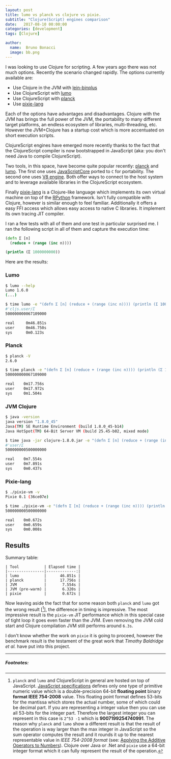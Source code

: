 ```yaml
---
layout: post
title: lumo vs planck vs clojure vs pixie.
subtitle: "Clojure(Script) engines comparison"
date:   2017-08-10 00:00:00
categories: [development]
tags: [Clojure]

author:
  name:  Bruno Bonacci
  image: bb.png
---
```


I was looking to use Clojure for scripting. A few years ago there was
not much options. Recently the scenario changed rapidly. The options
currently available are:

  * Use Clojure in the JVM with [lein-binplus](https://github.com/BrunoBonacci/lein-binplus)
  * Use ClojureScript with [lumo](https://github.com/anmonteiro/lumo)
  * Use ClojureScript with [planck](https://github.com/mfikes/planck)
  * Use [pixie-lang](https://github.com/pixie-lang/pixie)


Each of the options have advantages and disadvantages. Clojure with
the JVM has brings the full power of the JVM, the portability to many
different target platforms, an endless ecosystem of libraries,
multi-threading, etc. However the JVM+Clojure has a startup cost
which is more accentuated on short execution scripts.

ClojureScript engines have emerged more recently thanks to the fact
that the ClojureScript compiler is now bootstrapped in JavaScript
(aka: you don't need Java to compile ClojureScript).

Two tools, in this space, have become quite popular
recently: [planck](https://github.com/mfikes/planck)
and [lumo](https://github.com/anmonteiro/lumo). The first one
uses
[JavaScriptCore](https://developer.apple.com/documentation/javascriptcore) ported
to `C` for portability. The second one
uses [V8 engine](https://github.com/v8/v8).  Both offer ways to
connect to the host system and to leverage available libraries in the
ClojureScript ecosystem.

Finally [pixie-lang](https://github.com/pixie-lang/pixie) is a
Clojure-like language which implements its own virtual machine on top
of the [RPython](https://rpython.readthedocs.io/en/latest/) framework.
Isn't fully compatible with Clojure, however is similar enough to feel
familiar. Additionally it offers a easy FFI access which allows
easy access to native C libraries. It implement its own tracing JIT
compiler.

I ran a few tests with all of them and one test in particular surprised me.
I ran the following script in all of them and capture the execution time:

``` clojure
(defn Σ [n]
  (reduce + (range (inc n))))

(println (Σ 1000000000))
```

Here are the results:

### Lumo

``` bash
$ lumo --help
Lumo 1.6.0
(...)

$ time lumo -e "(defn Σ [n] (reduce + (range (inc n)))) (println (Σ 1000000000))"
#'cljs.user/Σ
500000000067109000

real     0m46.851s
user     0m46.750s
sys      0m0.123s
```

### Planck

``` bash
$ planck -V
2.6.0

$ time planck -e "(defn Σ [n] (reduce + (range (inc n)))) (println (Σ 1000000000))"
500000000067109000

real    0m17.756s
user    0m17.972s
sys     0m1.504s
```

### JVM Clojure

``` bash
$ java -version
java version "1.8.0_45"
Java(TM) SE Runtime Environment (build 1.8.0_45-b14)
Java HotSpot(TM) 64-Bit Server VM (build 25.45-b02, mixed mode)

$ time java -jar clojure-1.8.0.jar -e "(defn Σ [n] (reduce + (range (inc n)))) (println (Σ 1000000000))"
#'user/Σ
500000000500000000

real    0m7.554s
user    0m7.891s
sys     0m0.437s
```

### Pixie-lang

``` bash
$ ./pixie-vm -v
Pixie 0.1 (36ce07e)

$ time ./pixie-vm -e "(defn Σ [n] (reduce + (range (inc n)))) (println (Σ 1000000000))"
500000000500000000

real    0m0.672s
user    0m0.659s
sys     0m0.008s
```

## Results

Summary table:

``` text
| Tool           | Elapsed time |
|----------------|-------------:|
| lumo           |      46.851s |
| planck         |      17.756s |
| JVM            |       7.554s |
| JVM (pre-warm) |       6.320s |
| pixie          |       0.672s |
```


Now leaving aside the fact that for some reason both `planck` and
`lumo` got the wrong result [[^1]], the difference in timing
is impressive.  The most impressive result is the `pixie-vm` JIT
performance which in this special case of tight loop it goes even
faster than the JVM.  Even removing the JVM cold start and Clojure
compilation JVM still performs around `6.3s`.

I don't know whether the work on `pixie` it is going to proceed,
however the benchmark result is the testament of the great work
that _Timothy Baldridge et al._ have put into this project.

---

##### Footnotes:

   [^1]: `planck` and `lumo` and ClojureScript in general are hosted
    on top of JavaScript. [JavaScript
    specifications](https://www.ecma-international.org/ecma-262/6.0/#sec-terms-and-definitions-number-value)
    defines only one type of primitive numeric value which is a
    double-precision 64-bit **floating point** binary **format IEEE
    754-2008** value. This floating point format defines 53-bits for
    the mantissa which stores the actual number, some of which could
    be decimal part. If you are representing a integer value then you
    can use all 53-bits for the integer part. Therefore the largest
    integer you can represent in this case is `2^53 -1` which is
    **9007199254740991**. The reason why `planck` and `lumo` show a
    different result is that the result of the operation is way larger
    than the max integer in JavaScript so the sum operator computes
    the result and it rounds it up to the nearest representable value
    in *IEEE 754-2008 format* (see: [Applying the Additive Operators
    to
    Numbers](https://www.ecma-international.org/ecma-262/6.0/#sec-applying-the-additive-operators-to-numbers)). Clojure
    over Java or .Net and `pixie` use a 64-bit integer format which it
    can fully represent the result of the operation.
